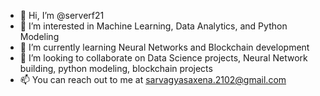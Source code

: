- 👋 Hi, I’m @serverf21
- 👀 I’m interested in Machine Learning, Data Analytics, and Python Modeling
- 🌱 I’m currently learning Neural Networks and Blockchain development
- 💞️ I’m looking to collaborate on Data Science projects, Neural Network building, python modeling, blockchain projects
- 📫 You can reach out to me at sarvagyasaxena.2102@gmail.com

<!---
serverf21/serverf21 is a ✨ special ✨ repository because its `README.md` (this file) appears on your GitHub profile.
You can click the Preview link to take a look at your changes.
--->
